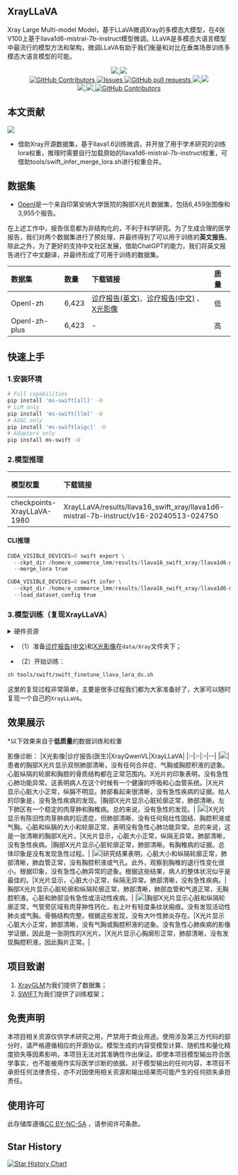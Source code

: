 ## XrayLLaVA

Xray Large Multi-model Model，基于LLaVA微调Xray的多模态大模型，在4张V100上基于llava1d6-mistral-7b-instruct模型微调。LLaVA是多模态大语言模型中最流行的模型方法和架构，微调LLaVA有助于我们衡量和对比在垂类场景训练多模态大语言模型的可能。

 <p align="center">
      <a href='https://github.com/leeguandong/XrayLLaVA'>
            <img src='https://img.shields.io/badge/Project-Page-Green'>
      </a>
      <a href='https://github.com/leeguandong/XrayLLaVA'>
            <img src='https://img.shields.io/badge/Paper-Arxiv-red'>
      </a>
      </br>
      <a href="https://github.com/leeguandong/XrayLLaVA/graphs/contributors">
        <img alt="GitHub Contributors" src="https://img.shields.io/github/contributors/leeguandong/XrayLLaVA" />
      </a>
      <a href="https://github.com/leeguandong/XrayLLaVA/issues">
        <img alt="Issues" src="https://img.shields.io/github/issues/leeguandong/XrayLLaVA?color=0088ff" />
      </a>
      <a href="https://github.com/leeguandong/XrayLLaVA/pulls">
        <img alt="GitHub pull requests" src="https://img.shields.io/github/issues-pr/leeguandong/XrayLLaVA?color=0088ff" />
      </a>
      <a href=href="https://github.com/leeguandong/XrayLLaVA/stargazers">
        <img src="https://img.shields.io/github/stars/leeguandong/XrayLLaVA?color=ccf">
      </a>
      <a href=href="https://github.com/leeguandong/XrayLLaVA">
        <img src="https://img.shields.io/github/repo-size/leeguandong/XrayLLaVA.svg?style=flat-square">
      </a>
      </br>
      <a href=href="https://github.com/leeguandong/XrayLLaVA">
        <img src="https://visitor-badge.laobi.icu/badge?page_id=https://github.com/leeguandong/XrayLLaVA">
      </a>
      <a href=href="https://github.com/leeguandong/XrayLLaVA">
        <img src="https://img.shields.io/github/last-commit/leeguandong/XrayLLaVA">
      </a>
      <a href="https://github.com/leeguandong/XrayLLaVA/blob/main/LICENSE">
        <img alt="GitHub Contributors" src="https://img.shields.io/badge/License-CC%20BY--NC--SA%204.0-lightgrey.svg" />
      </a>
  </p>

## 本文贡献

![](./doc/xrayllava.png)

- 借助Xray开源数据集，基于llava1.6训练微调，并开放了用于学术研究的训练lora权重，推理时需要自行加载原始的llava1d6-mistral-7b-instruct权重，可借助tools/swift_infer_merge_lora.sh进行权重合并。
## 数据集

- [OpenI](https://openi.nlm.nih.gov/faq#collection)是一个来自印第安纳大学医院的胸部X光片数据集，包括6,459张图像和3,955个报告。

在上述工作中，报告信息都为非结构化的，不利于科学研究。为了生成合理的医学报告，我们对两个数据集进行了预处理，并最终得到了可以用于训练的**英文报告**。除此之外，为了更好的支持中文社区发展，借助ChatGPT的能力，我们将英文报告进行了中文翻译，并最终形成了可用于训练的数据集。

|数据集|数量|下载链接|质量|
|:-|:-|:-|:-|
|OpenI-zh|6,423|[诊疗报告(英文)](./data/openi-en.json)、[诊疗报告(中文)](./data/Xray/openi-zh.json) 、[X光影像](https://pan.baidu.com/s/13GBsDMKf6xBZBSHpoWH_EA?pwd=k9sh)|低|
|OpenI-zh-plus|6,423|-|高|

## 快速上手

### 1.安装环境
```bash
# Full capabilities
pip install 'ms-swift[all]' -U
# LLM only
pip install 'ms-swift[llm]' -U
# AIGC only
pip install 'ms-swift[aigc]' -U
# Adapters only
pip install ms-swift -U
```
### 2.模型推理

|模型权重|下载链接|质量|微调方法|
|:-|:-|:-|:-|
|checkpoints-XrayLLaVA-1980|XrayLLaVA/results/llava16_swift_xray/llava1d6-mistral-7b-instruct/v16-20240513-024750|低|LoRA|

#### CLI推理

```python
CUDA_VISIBLE_DEVICES=0 swift export \
  --ckpt_dir /home/e_commerce_lmm/results/llava16_swift_xray/llava1d6-mistral-7b-instruct/v16-20240513-024750/checkpoint-1980/\
  --merge_lora true

CUDA_VISIBLE_DEVICES=0 swift infer \
  --ckpt_dir /home/e_commerce_lmm/results/llava16_swift_xray/llava1d6-mistral-7b-instruct/v16-20240513-024750/checkpoint-1980-merged \
  --load_dataset_config true
```
### 3.模型训练（复现XrayLLaVA）

<details>
  <summary>硬件资源</summary>
  <p>* 实验在V100 (4X, 32GB)上进行</p>
</details>


- （1）准备[诊疗报告(中文)](./data/openai-zh-swift-qwenvl-prompt.json)和[X光影像](https://pan.baidu.com/s/13GBsDMKf6xBZBSHpoWH_EA?pwd=k9sh)在`data/Xray`文件夹下；

- （2）开始训练：

  
```bash
sh tools/swift/swift_finetune_llava_lora_ds.sh
```
这里的复现过程非常简单，主要是很多过程我们都为大家准备好了，大家可以随时复现一个自己的`XrayLLaVA`。

## 效果展示

*以下效果来自于**低质量**的数据训练和权重

影像诊断：
|X光影像|诊疗报告(医生)|XrayQwenVL|XrayLLaVA|
|:-|:-|:-|--|
|![](./data/test/xray/1425_2.png)|患者的胸部X光片显示双侧肺部清晰，没有任何合并症、气胸或胸腔积液的迹象。心脏纵隔的轮廓和胸腔的骨质结构都在正常范围内。X光片的印象表明，没有急性心肺功能异常。这表明病人在这个时候有一个健康的呼吸和心血管系统。|X光片显示心脏大小正常，纵膈不明显。肺部看起来很清晰，没有急性疾病的证据。给人的印象是，没有急性疾病的发现。|胸部X光片显示心脏轮廓正常，肺部清晰。左下肺区有一个稳定的肉芽肿和胸椎病。总的来说，没有急性的发现。|
|![](./data/test/xray/2808_1.png)|X光片显示有陈旧性肉芽肿病的后遗症，但肺部清晰，没有任何局灶性固结、胸腔积液或气胸。心脏和纵膈的大小和轮廓正常，表明没有急性心肺功能异常。总的来说，这是一张清晰的胸部X光片。|X光片显示，心脏大小正常，纵隔无异常。肺部清晰，没有急性疾病。|胸部X光片显示心脏轮廓正常，肺部清晰。有胸椎病的证据。总体印象是没有发现急性过程。|
|![](./data/test/xray/348_2.png)|研究结果表明，心脏大小和纵隔轮廓正常，肺部清晰，肺血管正常，没有胸腔积液或气孔。此外，观察到胸椎的退行性变化很小。根据印象，没有急性心肺异常的迹象。根据这些结果，病人的整体状况似乎是最佳的。|X光片显示，心脏大小正常，纵隔无异常。肺部清晰，没有急性疾病。|胸部X光片显示心脏轮廓和纵隔轮廓正常，肺部清晰，肺部血管和气道正常，无胸腔积液。心脏和肺部没有急性或活动性疾病。|
|![](./data/test/xray/1785_2.png)|胸部X光片显示心脏和纵隔轮廓正常，气管旁区域有肉芽肿性钙化，右上叶有轻度条纹状瘢痕。没有发现活动性肺炎或气胸。骨骼结构完整。根据这些发现，没有大叶性肺炎存在。|X光片显示心脏大小正常，肺部清晰，没有气胸或胸腔积液的迹象。没有急性心肺疾病的影像学证据，因此是一张阴性的X光片。|X光片显示心胸廓形正常，肺部清晰，没有发现胸腔积液，因此胸片正常。|

## 项目致谢

1. [XrayGLM](https://github.com/THUDM/VisualGLM-6B)为我们提供了数据集；
1. [SWIFT](https://github.com/modelscope/swift)为我们提供了训练框架；

## 免责声明

本项目相关资源仅供学术研究之用，严禁用于商业用途。使用涉及第三方代码的部分时，请严格遵循相应的开源协议。模型生成的内容受模型计算、随机性和量化精度损失等因素影响，本项目无法对其准确性作出保证。即使本项目模型输出符合医学事实，也不能被用作实际医学诊断的依据。对于模型输出的任何内容，本项目不承担任何法律责任，亦不对因使用相关资源和输出结果而可能产生的任何损失承担责任。

## 使用许可

此存储库遵循[CC BY-NC-SA](https://creativecommons.org/licenses/by-nc-sa/4.0/) ，请参阅许可条款。

## Star History

<a href="https://star-history.com/#leeguandong/XrayLLaVA&Date">

  <picture>
    <source media="(prefers-color-scheme: dark)" srcset="https://api.star-history.com/svg?repos=leeguandong/XrayLLaVA&type=Date&theme=dark" />
    <source media="(prefers-color-scheme: light)" srcset="https://api.star-history.com/svg?repos=leeguandong/XrayLLaVA&type=Date" />
    <img alt="Star History Chart" src="https://api.star-history.com/svg?repos=leeguandong/XrayLLaVA&type=Date" />
  </picture>

</a>

